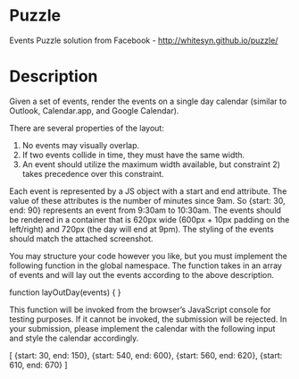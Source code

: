Puzzle
======

Events Puzzle solution from Facebook - http://whitesyn.github.io/puzzle/

Description
======

Given a set of events, render the events on a single day calendar (similar to Outlook, Calendar.app, and Google Calendar). 

There are several properties of the layout:
1) No events may visually overlap. 
2) If two events collide in time, they must have the same width. 
3) An event should utilize the maximum width available, but constraint 2) takes precedence over this constraint.

Each event is represented by a JS object with a start and end attribute. The value of these attributes is the number of minutes since 9am. So {start: 30, end: 90} represents an event from 9:30am to 10:30am. The events should be rendered in a container that is 620px wide (600px + 10px padding on the left/right) and 720px (the day will end at 9pm). The styling of the events should match the attached screenshot.

You may structure your code however you like, but you must implement the following function in the global namespace. The function takes in an array of events and will lay out the events according to the above description.

function layOutDay(events) { }

This function will be invoked from the browser’s JavaScript console for testing purposes. If it cannot be invoked, the submission will be rejected. In your submission, please implement the calendar with the following input and style the calendar accordingly.

[ {start: 30, end: 150}, {start: 540, end: 600}, {start: 560, end: 620}, {start: 610, end: 670} ]
